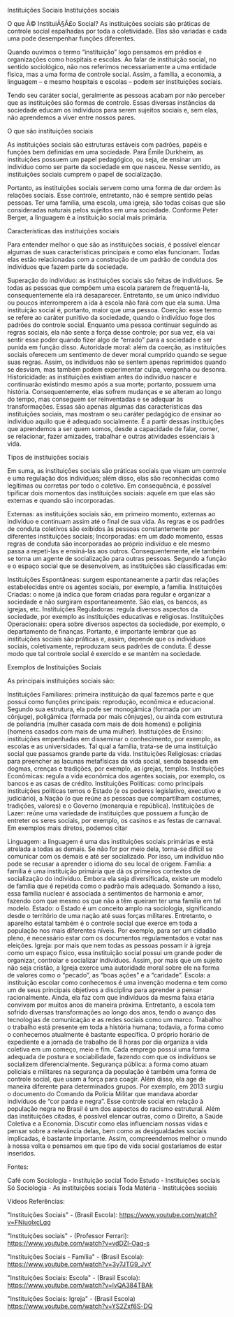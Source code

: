 Instituições Sociais
Instituições sociais

O que Ã© InstituiÃ§Ã£o Social?
As instituições sociais são práticas de controle social espalhadas por toda a coletividade. Elas são variadas e cada uma pode desempenhar funções diferentes.

Quando ouvimos o termo “instituição” logo pensamos em prédios e organizações como hospitais e escolas. Ao falar de instituição social, no sentido sociológico, não nos referimos necessariamente a uma entidade física, mas a uma forma de controle social. Assim, a família, a economia, a linguagem – e mesmo hospitais e escolas – podem ser instituições sociais.

Tendo seu caráter social, geralmente as pessoas acabam por não perceber que as instituições são formas de controle. Essas diversas instâncias da sociedade educam os indivíduos para serem sujeitos sociais e, sem elas, não aprendemos a viver entre nossos pares.

O que são instituições sociais

As instituições sociais são estruturas estáveis com padrões, papéis e funções bem definidas em uma sociedade. Para Émile Durkheim, as instituições possuem um papel pedagógico, ou seja, de ensinar um indivíduo como ser parte da sociedade em que nasceu. Nesse sentido, as instituições sociais cumprem o papel de socialização.

Portanto, as instituições sociais servem como uma forma de dar ordem às relações sociais. Esse controle, entretanto, não é sempre sentido pelas pessoas. Ter uma família, uma escola, uma igreja, são todas coisas que são consideradas naturais pelos sujeitos em uma sociedade. Conforme Peter Berger, a linguagem é a instituição social mais primária.

Características das instituições sociais

Para entender melhor o que são as instituições sociais, é possível elencar algumas de suas características principais e como elas funcionam. Todas elas estão relacionadas com a construção de um padrão de conduta dos indivíduos que fazem parte da sociedade.

Superação do indivíduo: as instituições sociais são feitas de indivíduos. Se todas as pessoas que compõem uma escola pararem de frequentá-la, consequentemente ela irá desaparecer. Entretanto, se um único indivíduo ou poucos interromperem a ida à escola não fará com que ela suma. Uma instituição social é, portanto, maior que uma pessoa.
Coerção: esse termo se refere ao caráter punitivo da sociedade, quando o indivíduo foge dos padrões do controle social. Enquanto uma pessoa continuar seguindo as regras sociais, ela não sente a força desse controle; por sua vez, ela vai sentir esse poder quando fizer algo de “errado” para a sociedade e ser punida em função disso.
Autoridade moral: além da coerção, as instituições sociais oferecem um sentimento de dever moral cumprido quando se segue suas regras. Assim, os indivíduos não se sentem apenas reprimidos quando se desviam, mas também podem experimentar culpa, vergonha ou desonra.
Historicidade: as instituições existiam antes do indivíduo nascer e continuarão existindo mesmo após a sua morte; portanto, possuem uma história. Consequentemente, elas sofrem mudanças e se alteram ao longo do tempo, mas conseguem ser reinventadas e se adequar às transformações.
Essas são apenas algumas das características das instituições sociais, mas mostram o seu caráter pedagógico de ensinar ao indivíduo aquilo que é adequado socialmente. É a partir dessas instituições que aprendemos a ser quem somos, desde a capacidade de falar, comer, se relacionar, fazer amizades, trabalhar e outras atividades essenciais à vida.

Tipos de instituições sociais

Em suma, as instituições sociais são práticas sociais que visam um controle e uma regulação dos indivíduos; além disso, elas são reconhecidas como legítimas ou corretas por todo o coletivo. Em consequência, é possível tipificar dois momentos das instituições sociais: aquele em que elas são externas e quando são incorporadas.

Externas: as instituições sociais são, em primeiro momento, externas ao indivíduo e continuam assim até o final de sua vida. As regras e os padrões de conduta coletivos são exibidos às pessoas constantemente por diferentes instituições sociais;
Incorporadas: em um dado momento, essas regras de conduta são incorporadas ao próprio indivíduo e ele mesmo passa a repeti-las e ensiná-las aos outros. Consequentemente, ele também se torna um agente de socialização para outras pessoas.
Segundo a função e o espaço social que se desenvolvem, as instituições são classificadas em:

Instituições Espontâneas: surgem espontaneamente a partir das relações estabelecidas entre os agentes sociais, por exemplo, a família.
Instituições Criadas: o nome já indica que foram criadas para regular e organizar a sociedade e não surgiram espontaneamente. São elas, os bancos, as igrejas, etc.
Instituições Reguladoras: regula diversos aspectos da sociedade, por exemplo as instituições educativas e religiosas.
Instituições Operacionais: opera sobre diversos aspectos da sociedade, por exemplo, o departamento de finanças.
Portanto, é importante lembrar que as instituições sociais são práticas e, assim, depende que os indivíduos sociais, coletivamente, reproduzam seus padrões de conduta. É desse modo que tal controle social é exercido e se mantém na sociedade.

Exemplos de Instituições Sociais

As principais instituições sociais são:

Instituições Familiares: primeira instituição da qual fazemos parte e que possui como funções principais: reprodução, econômica e educacional. Segundo sua estrutura, ela pode ser monogâmica (formada por um cônjuge), poligâmica (formada por mais cônjuges), ou ainda com estrutura de poliandria (mulher casada com mais de dois homens) e poliginia (homens casados com mais de uma mulher).
Instituições de Ensino: instituições empenhadas em disseminar o conhecimento, por exemplo, as escolas e as universidades. Tal qual a família, trata-se de uma instituição social que passamos grande parte da vida.
Instituições Religiosas: criadas para preencher as lacunas metafísicas da vida social, sendo baseada em dogmas, crenças e tradições, por exemplo, as igrejas, templos.
Instituições Econômicas: regula a vida econômica dos agentes sociais, por exemplo, os bancos e as casas de crédito.
Instituições Políticas: como principais instituições políticas temos o Estado (e os poderes legislativo, executivo e judiciário), a Nação (o que reúne as pessoas que compartilham costumes, tradições, valores) e o Governo (monarquia e república).
Instituições de Lazer: reúne uma variedade de instituições que possuem a função de entreter os seres sociais, por exemplo, os casinos e as festas de carnaval.
Em exemplos mais diretos, podemos citar

Linguagem: a linguagem é uma das instituições sociais primárias e está atrelada a todas as demais. Se não for por meio dela, torna-se difícil se comunicar com os demais e até ser socializado. Por isso, um indivíduo não pode se recusar a aprender o idioma do seu local de origem.
Família: a família é uma instituição primária que dá os primeiros contextos de socialização do indivíduo. Embora ela seja diversificada, existe um modelo de família que é repetida como o padrão mais adequado. Somando a isso, essa família nuclear é associada a sentimentos de harmonia e amor, fazendo com que mesmo os que não a têm queiram ter uma família em tal modelo.
Estado: o Estado é um conceito amplo na sociologia, significando desde o território de uma nação até suas forças militares. Entretanto, o aparelho estatal também é o controle social que exerce em toda a população nos mais diferentes níveis. Por exemplo, para ser um cidadão pleno, é necessário estar com os documentos regulamentados e votar nas eleições.
Igreja: por mais que nem todas as pessoas possam ir à igreja como um espaço físico, essa instituição social possui um grande poder de organizar, controlar e socializar indivíduos. Assim, por mais que um sujeito não seja cristão, a Igreja exerce uma autoridade moral sobre ele na forma de valores como o “pecado”, as “boas ações” e a “caridade”.
Escola: a instituição escolar como conhecemos é uma invenção moderna e tem como um de seus principais objetivos a disciplina para aprender a pensar racionalmente. Ainda, ela faz com que indivíduos da mesma faixa etária convivam por muitos anos de maneira próxima. Entretanto, a escola tem sofrido diversas transformações ao longo dos anos, tendo o avanço das tecnologias de comunicação e as redes sociais como um marco.
Trabalho: o trabalho está presente em toda a história humana; todavia, a forma como o conhecemos atualmente é bastante específica. O próprio horário de expediente e a jornada de trabalho de 8 horas por dia organiza a vida coletiva em um começo, meio e fim. Cada emprego possui uma forma adequada de postura e sociabilidade, fazendo com que os indivíduos se socializem diferencialmente.
Segurança pública: a forma como atuam policiais e militares na segurança da população é também uma forma de controle social, que usam a força para coagir. Além disso, ela age de maneira diferente para determinados grupos. Por exemplo, em 2013 surgiu o documento do Comando da Polícia Militar que mandava abordar indivíduos de “cor parda e negra”. Esse controle social em relação à população negra no Brasil é um dos aspectos do racismo estrutural.
Além das instituições citadas, é possível elencar outras, como o Direito, a Saúde Coletiva e a Economia. Discutir como elas influenciam nossas vidas e pensar sobre a relevância delas, bem como as desigualdades sociais implicadas, é bastante importante. Assim, compreendemos melhor o mundo à nossa volta e pensamos em que tipo de vida social gostaríamos de estar inseridos.

Fontes:

Café com Sociologia - Instituição social
Todo Estudo - Instituições sociais
Só Sociologia - As instituições sociais
Toda Matéria - Instituições sociais

Vídeos Referências:

"Instituições Sociais" - (Brasil Escola):
https://www.youtube.com/watch?v=FNiuolxcLqg


"Instituições sociais" - (Professor Ferrari):
https://www.youtube.com/watch?v=vdDZl-Oaq-s

"Instituições Sociais - Família" - (Brasil Escola):
https://www.youtube.com/watch?v=3y7JTG9_JvY

"Instituições Sociais: Escola" - (Brasil Escola):
https://www.youtube.com/watch?v=lvQA384TBAk

"Instituições Sociais: Igreja" - (Brasil Escola)
https://www.youtube.com/watch?v=YS2Zxf6S-DQ